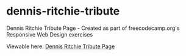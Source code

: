 # dennis-ritchie-tribute
Dennis Ritchie Tribute Page - Created as part of freecodecamp.org's Responsive Web Design exercises

Viewable here: [Dennis Ritchie Tribute Page](https://mviolet.github.io/dennis-ritchie-tribute/)
